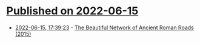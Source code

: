 # [Published on 2022-06-15](index.md)

* [2022-06-15, 17:39:23](https://news.ycombinator.com/item?id=31756451) - [The Beautiful Network of Ancient Roman Roads (2015)](https://www.atlasobscura.com/articles/the-beautiful-network-of-ancient-roman-roads)
